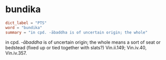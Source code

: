 # bundika

``` toml
dict_label = "PTS"
word = "bundika"
summary = "in cpd. -ābaddha is of uncertain origin; the whole"
```

in cpd. *\-ābaddha* is of uncertain origin; the whole means a sort of seat or bedstead (fixed up or tied together with slats?) Vin.ii.149; Vin.iv.40, Vin.iv.357.

